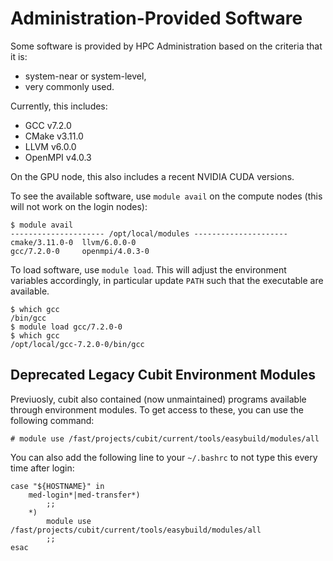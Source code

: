 # Administration-Provided Software

Some software is provided by HPC Administration based on the criteria that it is:

- system-near or system-level,
- very commonly used.

Currently, this includes:

- GCC v7.2.0
- CMake v3.11.0
- LLVM v6.0.0
- OpenMPI v4.0.3

On the GPU node, this also includes a recent NVIDIA CUDA versions.

To see the available software, use `module avail` on the compute nodes (this will not work on the login nodes):

```terminal
$ module avail
--------------------- /opt/local/modules ---------------------
cmake/3.11.0-0  llvm/6.0.0-0
gcc/7.2.0-0     openmpi/4.0.3-0
```

To load software, use `module load`.
This will adjust the environment variables accordingly, in particular update `PATH` such that the executable are available.

```terminal
$ which gcc
/bin/gcc
$ module load gcc/7.2.0-0
$ which gcc
/opt/local/gcc-7.2.0-0/bin/gcc
```

## Deprecated Legacy Cubit Environment Modules

Previuosly, cubit also contained (now unmaintained) programs available through environment modules. To get access to these, you can use the following command:

```
# module use /fast/projects/cubit/current/tools/easybuild/modules/all
```

You can also add the following line to your `~/.bashrc` to not type this every time after login:

```
case "${HOSTNAME}" in
    med-login*|med-transfer*)
        ;;
    *)
        module use /fast/projects/cubit/current/tools/easybuild/modules/all
        ;;
esac
```

